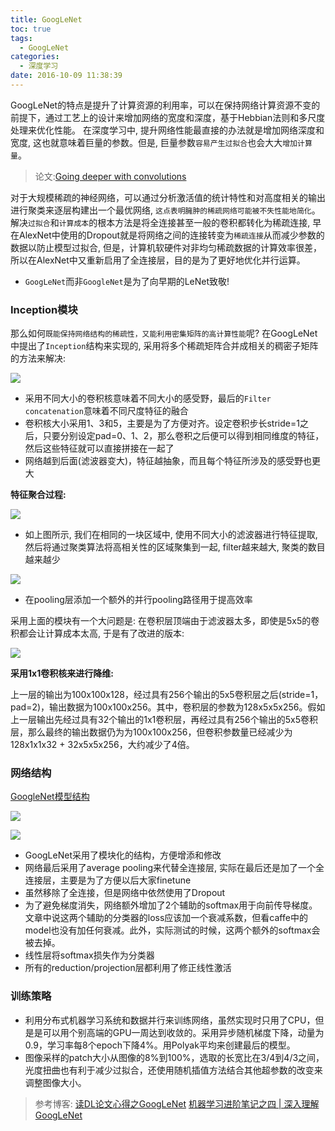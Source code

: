 ```yaml
---
title: GoogLeNet
toc: true
tags:
  - GoogLeNet
categories:
  - 深度学习
date: 2016-10-09 11:38:39
---
```

GoogLeNet的特点是提升了计算资源的利用率，可以在保持网络计算资源不变的前提下，通过工艺上的设计来增加网络的宽度和深度，基于Hebbian法则和多尺度处理来优化性能。 在深度学习中, 提升网络性能最直接的办法就是增加网络深度和宽度, 这也就意味着巨量的参数。但是, 巨量参数`容易产生过拟合`也会大大`增加计算量`。

<!--more-->

> 论文:[Going deeper with convolutions](https://arxiv.org/pdf/1409.4842v1.pdf)

对于大规模稀疏的神经网络，可以通过分析激活值的统计特性和对高度相关的输出进行聚类来逐层构建出一个最优网络, `这点表明臃肿的稀疏网络可能被不失性能地简化`。解决`过拟合`和`计算成本`的根本方法是将全连接甚至一般的卷积都转化为稀疏连接, 早在AlexNet中使用的Dropout就是将网络之间的连接转变为`稀疏连接`从而减少参数的数据以防止模型过拟合, 但是，计算机软硬件对非均匀稀疏数据的计算效率很差，所以在AlexNet中又重新启用了全连接层，目的是为了更好地优化并行运算。

- `GoogLeNet`而非`GoogleNet`是为了向早期的LeNet致敬!

### **Inception模块**

那么如何`既能保持网络结构的稀疏性，又能利用密集矩阵的高计算性能`呢? 在GoogLeNet中提出了`Inception`结构来实现的, 采用将多个稀疏矩阵合并成相关的稠密子矩阵的方法来解决:

![](/img/GoogLeNet/Inception1.PNG)

- 采用不同大小的卷积核意味着不同大小的感受野，最后的`Filter concatenation`意味着不同尺度特征的融合
- 卷积核大小采用1、3和5，主要是为了方便对齐。设定卷积步长stride=1之后，只要分别设定pad=0、1、2，那么卷积之后便可以得到相同维度的特征，然后这些特征就可以直接拼接在一起了
- 网络越到后面(滤波器变大)，特征越抽象，而且每个特征所涉及的感受野也更大

**特征聚合过程:**

![](/img/GoogLeNet/Inception2.jpg)

- 如上图所示, 我们在相同的一块区域中, 使用不同大小的滤波器进行特征提取, 然后将通过聚类算法将高相关性的区域聚集到一起, filter越来越大, 聚类的数目越来越少

![](/img/GoogLeNet/Inception3.jpg)


- 在pooling层添加一个额外的并行pooling路径用于提高效率

采用上面的模块有一个大问题是: 在卷积层顶端由于滤波器太多，即使是5x5的卷积都会让计算成本太高, 于是有了改进的版本:

![](/img/GoogLeNet/Inception.PNG)

**采用1x1卷积核来进行降维:**

上一层的输出为100x100x128，经过具有256个输出的5x5卷积层之后(stride=1，pad=2)，输出数据为100x100x256。其中，卷积层的参数为128x5x5x256。假如上一层输出先经过具有32个输出的1x1卷积层，再经过具有256个输出的5x5卷积层，那么最终的输出数据仍为为100x100x256，但卷积参数量已经减少为128x1x1x32 + 32x5x5x256，大约减少了4倍。

### **网络结构**

[GoogleNet模型结构](http://ethereon.github.io/netscope/#/gist/bacf1b6d20fc2f98e094626ab231346c)

![](/img/GoogLeNet/net.PNG)

![](/img/GoogLeNet/net.jpg)

- GoogLeNet采用了模块化的结构，方便增添和修改
- 网络最后采用了average pooling来代替全连接层, 实际在最后还是加了一个全连接层，主要是为了方便以后大家finetune
- 虽然移除了全连接，但是网络中依然使用了Dropout
- 为了避免梯度消失，网络额外增加了2个辅助的softmax用于向前传导梯度。文章中说这两个辅助的分类器的loss应该加一个衰减系数，但看caffe中的model也没有加任何衰减。此外，实际测试的时候，这两个额外的softmax会被去掉。
- 线性层将softmax损失作为分类器
- 所有的reduction/projection层都利用了修正线性激活

### **训练策略**

- 利用分布式机器学习系统和数据并行来训练网络，虽然实现时只用了CPU，但是是可以用个别高端的GPU一周达到收敛的。采用异步随机梯度下降，动量为0.9，学习率每8个epoch下降4%。用Polyak平均来创建最后的模型。 
- 图像采样的patch大小从图像的8%到100%，选取的长宽比在3/4到4/3之间，光度扭曲也有利于减少过拟合，还使用随机插值方法结合其他超参数的改变来调整图像大小。


> 参考博客: [读DL论文心得之GoogLeNet](http://blog.csdn.net/liumaolincycle/article/details/50471289)
> [机器学习进阶笔记之四 | 深入理解GoogLeNet](https://zhuanlan.zhihu.com/p/22817228)


